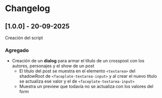 # Changelog

## [1.0.0] - 20-09-2025

Creación del script

### Agregado

- Creación de un **dialog** para armar el título de un crosspost con los autores, personajes y el
  show de un post
    - El título del post se muestra en el elemento `<textarea>` del shadowRoot de
    `<faceplate-textarea-input>` y al crear el nuevo título se actualiza ese valor y el de
    `<faceplate-textarea-input>`
    - Muestra un preview que todavía no se actualiza con los valores del form